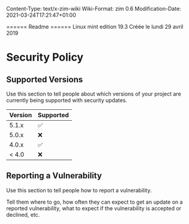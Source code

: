 Content-Type: text/x-zim-wiki
Wiki-Format: zim 0.6
Modification-Date: 2021-03-24T17:21:47+01:00

====== Readme ======
Linux mint edition 19.3
Créée le lundi 29 avril 2019

# Security Policy

## Supported Versions

Use this section to tell people about which versions of your project are
currently being supported with security updates.

| Version | Supported          |
| ------- | ------------------ |
| 5.1.x   | :white_check_mark: |
| 5.0.x   | :x:                |
| 4.0.x   | :white_check_mark: |
| < 4.0   | :x:                |

## Reporting a Vulnerability

Use this section to tell people how to report a vulnerability.

Tell them where to go, how often they can expect to get an update on a
reported vulnerability, what to expect if the vulnerability is accepted or
declined, etc.
